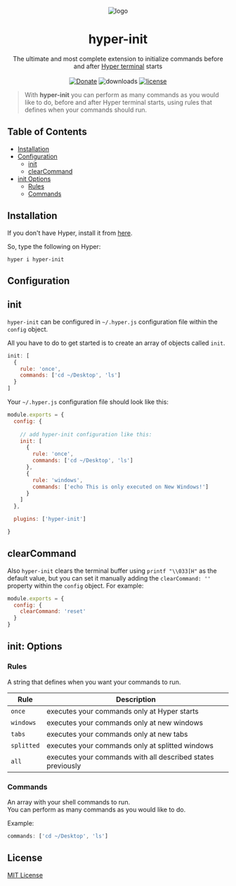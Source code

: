 <p align="center"><img src="https://i.imgur.com/putnspY.png" alt="logo"/></p>

<h1 align="center">hyper-init</h1>

<p align="center">The ultimate and most complete extension to initialize commands before and after <a href="https://hyper.is/">Hyper terminal</a> starts
<br/><br/>
<a href="https://paypal.me/daltonmenezes"><img src="https://img.shields.io/badge/Donate-green.svg" alt="Donate" /></a>
    <img src="https://img.shields.io/npm/dm/hyper-init.svg?label=Downloads" alt="downloads" />
<a href="https://github.com/daltonmenezes/hyper-init/blob/master/LICENSE">
    <img src="https://img.shields.io/github/license/mashape/apistatus.svg" alt="license"/>
</a>
</p>

> With **hyper-init** you can perform as many commands as you would like to do, before and after Hyper terminal starts, using rules that defines when your commands should run.

## Table of Contents

- [Installation](#installation)
- [Configuration](#configuration)
  - [init](#init)
  - [clearCommand](#clearcommand)
- [init Options](#init-options)
  - [Rules](#rules)
  - [Commands](#commands)


## Installation

If you don't have Hyper, install it from [here](https://hyper.is/#installation).

So, type the following on Hyper:

```
hyper i hyper-init
```

## Configuration

## init

```hyper-init``` can be configured in ```~/.hyper.js``` configuration file within the ```config``` object.

All you have to do to get started is to create an array of objects called ```init```.

```js
init: [
  {
    rule: 'once',
    commands: ['cd ~/Desktop', 'ls']
  }
]
```

Your ```~/.hyper.js``` configuration file should look like this:
```js
module.exports = {
  config: {
  
    // add hyper-init configuration like this:
    init: [
      {
        rule: 'once',
        commands: ['cd ~/Desktop', 'ls']
      },
      {
        rule: 'windows',
        commands: ['echo This is only executed on New Windows!']
      }
    ]    
  },

  plugins: ['hyper-init']

}
```

## clearCommand

Also `hyper-init` clears the terminal buffer using `printf "\\033[H"` as the default value, but you can set it manually adding the `clearCommand: ''` property within the `config` object. For example:

```js
module.exports = {
  config: {
    clearCommand: 'reset'
  }
}
```

## init: Options

### Rules
A string that defines when you want your commands to run.

 Rule | Description 
 --- | --- 
 `once` | executes your commands only at Hyper starts
 `windows` | executes your commands only at new windows
 `tabs` | executes your commands only at new tabs
 `splitted` | executes your commands only at splitted windows
 `all` | executes your commands with all described states previously

### Commands
An array with your shell commands to run.<br/>
You can perform as many commands as you would like to do.

Example:
```js
commands: ['cd ~/Desktop', 'ls']
```

## License
[MIT License](https://github.com/daltonmenezes/hyper-init/blob/master/LICENSE)
